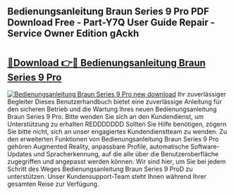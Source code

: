 ## Bedienungsanleitung Braun Series 9 Pro PDF Download Free - Part-Y7Q User Guide Repair - Service Owner Edition gAckh

# <h2><a href="http://df2t57.blite.top/?on=Bedienungsanleitung+Braun+Series+9+Pro">🔗Download 👉🔴 Bedienungsanleitung Braun Series 9 Pro</a></h2>

[![Bedienungsanleitung Braun Series 9 Pro new download](https://i.imgur.com/lujVjoI.png)](http://df2t57.blite.top/?on=Bedienungsanleitung+Braun+Series+9+Pro)
Ihr zuverlässiger Begleiter Dieses Benutzerhandbuch bietet eine zuverlässige Anleitung für den sicheren Betrieb und die Wartung Ihres neuen Bedienungsanleitung Braun Series 9 Pro. Bitte wenden Sie sich an den Kundendienst, um Unterstützung zu erhalten REDDDDDDD Sollten Sie Hilfe benötigen, zögern Sie bitte nicht, sich an unser engagiertes Kundendienstteam zu wenden. Zu den erweiterten Funktionen von Bedienungsanleitung Braun Series 9 Pro gehören Augmented Reality, anpassbare Profile, automatische Software-Updates und Spracherkennung, auf die alle über die Benutzeroberfläche zugegriffen und angepasst werden können. Wir sind hier, um Sie bei jedem Schritt des Weges Bedienungsanleitung Braun Series 9 ProD zu unterstützen. Unser Kundensupport-Team steht Ihnen während Ihrer gesamten Reise zur Verfügung.
